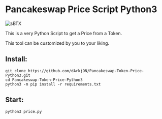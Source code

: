 # Pancakeswap Price Script Python3
![sBTX ](https://s2.coinmarketcap.com/static/img/coins/64x64/1654.png)

This is a very Python Script to get a Price from a Token.

This tool can be customized by you to your liking.   

## Install:
```shell 
git clone https://github.com/dArkjON/Pancakeswap-Token-Price-Python3.git
cd Pancakeswap-Token-Price-Python3
python3 -m pip install -r requirements.txt
```
## Start:
```shell
python3 price.py
```
